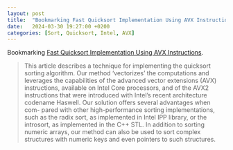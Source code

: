 ```yaml
---
layout: post
title:  "Bookmarking Fast Quicksort Implementation Using AVX Instructions"
date:   2024-03-30 19:27:00 +0200
categories: [Sort, Quicksort, Intel, AVX]
---
```

Bookmarking [Fast Quicksort Implementation Using AVX Instructions](/assets/docs/Fast%20Quicksort%20Implementation%20Using%20AVX%20Instructions.pdf).

> This article describes a technique for implementing the quicksort sorting algorithm. Our method ‘vectorizes’ the computations and leverages the capabilities of the advanced vector extensions (AVX) instructions, available on Intel Core processors, and of the AVX2 instructions that were introduced with Intel’s recent architecture codename Haswell. Our solution offers several advantages when com- pared with other high-performance sorting implementations, such as the radix sort, as implemented in Intel IPP library, or the introsort, as implemented in the C++ STL. In addition to sorting numeric arrays, our method can also be used to sort complex structures with numeric keys and even pointers to such structures.
